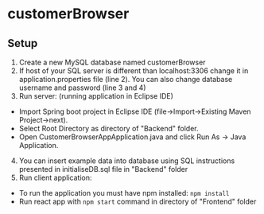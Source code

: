 # customerBrowser
## Setup
1. Create a new MySQL database named customerBrowser
2. If host of your SQL server is different than localhost:3306 change it in application.properties file (line 2). You can also change database username and password (line 3 and 4)
3. Run server: (running application in Eclipse IDE)
- Import Spring boot project in Eclipse IDE (file->Import->Existing Maven Project->next).
- Select Root Directory as directory of "Backend" folder.
- Open CustomerBrowserAppApplication.java and click Run As -> Java Application.
4. You can insert example data into database using SQL instructions presented in initialiseDB.sql file in "Backend" folder
5. Run client application:
- To run the application you must have npm installed: `npm install`
- Run react app with `npm start` command in directory of "Frontend" folder 

